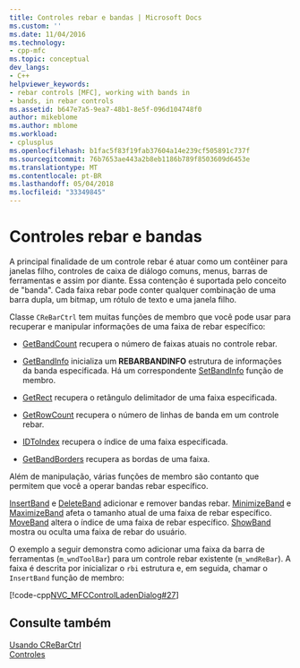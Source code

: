 ```yaml
---
title: Controles rebar e bandas | Microsoft Docs
ms.custom: ''
ms.date: 11/04/2016
ms.technology:
- cpp-mfc
ms.topic: conceptual
dev_langs:
- C++
helpviewer_keywords:
- rebar controls [MFC], working with bands in
- bands, in rebar controls
ms.assetid: b647e7a5-9ea7-48b1-8e5f-096d104748f0
author: mikeblome
ms.author: mblome
ms.workload:
- cplusplus
ms.openlocfilehash: b1fac5f83f19fab37604a14e239cf505891c737f
ms.sourcegitcommit: 76b7653ae443a2b8eb1186b789f8503609d6453e
ms.translationtype: MT
ms.contentlocale: pt-BR
ms.lasthandoff: 05/04/2018
ms.locfileid: "33349845"
---
```

# <a name="rebar-controls-and-bands"></a>Controles rebar e bandas
A principal finalidade de um controle rebar é atuar como um contêiner para janelas filho, controles de caixa de diálogo comuns, menus, barras de ferramentas e assim por diante. Essa contenção é suportada pelo conceito de "banda". Cada faixa rebar pode conter qualquer combinação de uma barra dupla, um bitmap, um rótulo de texto e uma janela filho.  
  
 Classe `CReBarCtrl` tem muitas funções de membro que você pode usar para recuperar e manipular informações de uma faixa de rebar específico:  
  
-   [GetBandCount](../mfc/reference/crebarctrl-class.md#getbandcount) recupera o número de faixas atuais no controle rebar.  
  
-   [GetBandInfo](../mfc/reference/crebarctrl-class.md#getbandinfo) inicializa um **REBARBANDINFO** estrutura de informações da banda especificada. Há um correspondente [SetBandInfo](../mfc/reference/crebarctrl-class.md#setbandinfo) função de membro.  
  
-   [GetRect](../mfc/reference/crebarctrl-class.md#getrect) recupera o retângulo delimitador de uma faixa especificada.  
  
-   [GetRowCount](../mfc/reference/crebarctrl-class.md#getrowcount) recupera o número de linhas de banda em um controle rebar.  
  
-   [IDToIndex](../mfc/reference/crebarctrl-class.md#idtoindex) recupera o índice de uma faixa especificada.  
  
-   [GetBandBorders](../mfc/reference/crebarctrl-class.md#getbandborders) recupera as bordas de uma faixa.  
  
 Além de manipulação, várias funções de membro são contanto que permitem que você a operar bandas rebar específico.  
  
 [InsertBand](../mfc/reference/crebarctrl-class.md#insertband) e [DeleteBand](../mfc/reference/crebarctrl-class.md#deleteband) adicionar e remover bandas rebar. [MinimizeBand](../mfc/reference/crebarctrl-class.md#minimizeband) e [MaximizeBand](../mfc/reference/crebarctrl-class.md#maximizeband) afeta o tamanho atual de uma faixa de rebar específico. [MoveBand](../mfc/reference/crebarctrl-class.md#moveband) altera o índice de uma faixa de rebar específico. [ShowBand](../mfc/reference/crebarctrl-class.md#showband) mostra ou oculta uma faixa de rebar do usuário.  
  
 O exemplo a seguir demonstra como adicionar uma faixa da barra de ferramentas (`m_wndToolBar`) para um controle rebar existente (`m_wndReBar`). A faixa é descrita por inicializar o `rbi` estrutura e, em seguida, chamar o `InsertBand` função de membro:  
  
 [!code-cpp[NVC_MFCControlLadenDialog#27](../mfc/codesnippet/cpp/rebar-controls-and-bands_1.cpp)]  
  
## <a name="see-also"></a>Consulte também  
 [Usando CReBarCtrl](../mfc/using-crebarctrl.md)   
 [Controles](../mfc/controls-mfc.md)

